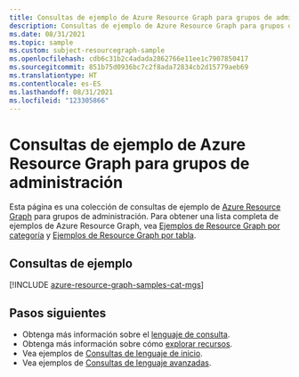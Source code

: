 ```yaml
---
title: Consultas de ejemplo de Azure Resource Graph para grupos de administración
description: Consultas de ejemplo de Azure Resource Graph para grupos de administración que muestran el uso de tipos de recursos y tablas para acceder a los detalles del grupo de administración.
ms.date: 08/31/2021
ms.topic: sample
ms.custom: subject-resourcegraph-sample
ms.openlocfilehash: cdb6c31b2c4adada2862766e11ee1c7907850417
ms.sourcegitcommit: 851b75d0936bc7c2f8ada72834cb2d15779aeb69
ms.translationtype: HT
ms.contentlocale: es-ES
ms.lasthandoff: 08/31/2021
ms.locfileid: "123305866"
---
```

# <a name="azure-resource-graph-sample-queries-for-management-groups"></a>Consultas de ejemplo de Azure Resource Graph para grupos de administración

Esta página es una colección de consultas de ejemplo de [Azure Resource Graph](../resource-graph/overview.md) para grupos de administración. Para obtener una lista completa de ejemplos de Azure Resource Graph, vea [Ejemplos de Resource Graph por categoría](../resource-graph/samples/samples-by-category.md) y [Ejemplos de Resource Graph por tabla](../resource-graph/samples/samples-by-table.md).

## <a name="sample-queries"></a>Consultas de ejemplo

[!INCLUDE [azure-resource-graph-samples-cat-mgs](../../../includes/resource-graph/samples/bycat/management-groups.md)]

## <a name="next-steps"></a>Pasos siguientes

- Obtenga más información sobre el [lenguaje de consulta](../resource-graph/concepts/query-language.md).
- Obtenga más información sobre cómo [explorar recursos](../resource-graph/concepts/explore-resources.md).
- Vea ejemplos de [Consultas de lenguaje de inicio](../resource-graph/samples/starter.md).
- Vea ejemplos de [Consultas de lenguaje avanzadas](../resource-graph/samples/advanced.md).
